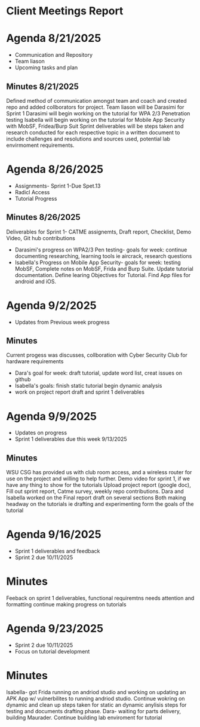 # Client Meetings Report

# Agenda 8/21/2025
 * Communication and Repository
 * Team liason
 * Upcoming tasks and plan

## Minutes 8/21/2025
Defined method of communication amongst team and coach and created repo and added collborators for project.
Team liason will be Darasimi for Sprint 1
Darasimi will begin working on the tutorial for WPA 2/3 Penetration testing
Isabella will begin working on the tutorial for Mobile App Security with MobSF, Fridea/Burp Suit
Sprint deliverables will be steps taken and research conducted for each respective topic in a written document to include challenges and resolutions and sources used, potential lab envirmoment requirements.

# Agenda 8/26/2025
 * Assignments- Sprint 1-Due Spet.13
 * Radicl Access
 * Tutorial Progress

## Minutes 8/26/2025
Deliverables for Sprint 1- CATME assignemts, Draft report, Checklist, Demo Video, Git hub contributions
* Darasimi's progress on WPA2/3 Pen testing- 
goals for week: continue documenting researching, learning tools ie aircrack, research questions
* Isabella's Progress on Mobile App Security- 
goals for week: testing MobSF, Complete notes on MobSF, Frida and Burp Suite. Update tutorial documentation. Define learing Objectives for Tutorial. Find App files for android and iOS.

# Agenda 9/2/2025
* Updates from Previous week progress

## Minutes
 Current progess was discusses, collboration with Cyber Security Club for hardware requirements
 * Dara's goal for week: draft tutorial, update word list, creat issues on github
 * Isabella's goals: finish static tutorial begin dynamic analysis
 * work on project report draft and sprint 1 deliverables

# Agenda 9/9/2025
 * Updates on progress
 * Sprint 1 deliverables due this week 9/13/2025
 

## Minutes
 WSU CSG has provided us with club room access, and a wireless router for use on the project and willing to help further.
 Demo video for sprint 1, if we have any thing to show for the tutorials
 Upload project report (google doc), Fill out sprint report, Catme survey, weekly repo contributions.
 Dara and Isabella worked on the Final report draft on several sections
 Both making headway on the tutorials ie drafting and experimenting form the goals of the tutorial

 # Agenda 9/16/2025
 * Sprint 1 deliverables and feedback
 * Sprint 2 due 10/11/2025

 # Minutes
Feeback on sprint 1 deliverables, functional requiremtns needs attention and formatting
continue making progress on tutorials

# Agenda 9/23/2025
* Sprint 2 due 10/11/2025
* Focus on tutorial development

# Minutes
Isabella- got Frida running on andriod studio and working on updating an APK App w/ vulnerbilites to running andriod studio. Continue wokring on dynamic and clean up steps taken for static an dynamic anylisis steps for testing and documents drafting phase.
Dara- waiting for parts delivery, building Maurader. Continue building lab enviroment for tutorial



